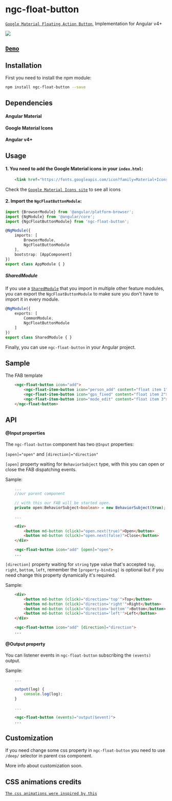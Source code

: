 # ngc-float-button

[`Google Material Floating Action Button`](https://material.io/guidelines/components/buttons-floating-action-button.html),
Implementation for Angular v4+

![](http://g.recordit.co/yfaZdBGGCY.gif)


## [`Demo`](http://bit.ly/2hydANi)

## Installation

First you need to install the npm module:

```sh
npm install ngc-float-button --save
```

## Dependencies

#### Angular Material
#### Google Material Icons
#### Angular v4+

## Usage

#### 1. You need to add the Google Material icons in your `index.html`:

```HTML
    <link href="https://fonts.googleapis.com/icon?family=Material+Icons" rel="stylesheet">
```

Check the [`Google Material Icons site`](https://material.io/icons/) to see all icons

#### 2. Import the `NgcFloatButtonModule`:

```ts
import {BrowserModule} from '@angular/platform-browser';
import {NgModule} from '@angular/core';
import {NgcFloatButtonModule} from 'ngc-float-button';

@NgModule({
    imports: [
        BrowserModule,
        NgcFloatButtonModule
    ],
    bootstrap: [AppComponent]
})
export class AppModule { }
```

##### SharedModule

If you use a [`SharedModule`](https://angular.io/docs/ts/latest/guide/ngmodule.html#!#shared-modules) that you import in multiple other feature modules,
you can export the `NgcFloatButtonModule` to make sure you don't have to import it in every module.

```ts
@NgModule({
    exports: [
        CommonModule,
        NgcFloatButtonModule
    ]
})
export class SharedModule { }
```

Finally, you can use `ngc-float-button` in your Angular project.

## Sample

The FAB template

```HTML
    <ngc-float-button icon="add">
        <ngc-float-item-button icon="person_add" content="float item 1"></ngc-float-item-button>
        <ngc-float-item-button icon="gps_fixed" content="float item 2"></ngc-float-item-button>
        <ngc-float-item-button icon="mode_edit" content="float item 3"></ngc-float-item-button>
    </ngc-float-button>
```

## API

#### @Input properties

The `ngc-float-button` component has two `@Input` properties:

`[open]="open"` and `[direction]="direction"`

`[open]` property waiting for `BehaviorSubject` type, with this you can open or close the FAB dispatching events.

Sample:


```Typescript
    ...
    //our parent component

    // with this our FAB will be started open.
    private open:BehaviorSubject<boolean> = new BehaviorSubject(true);

    ...
```

```HTML
    <div>
        <button md-button (click)="open.next(true)">Open</button>
        <button md-button (click)="open.next(false)">Close</button>
    </div>

    <ngc-float-button icon="add" [open]="open">
    ...
```

`[direction]` property waiting for `string` type value that's accepted `top`, `right`, `bottom`, `left`, remember the `[property-binding]` is optional but if you need change this property dynamically it's required.

Sample:

```HTML
    <div>
        <button md-button (click)="direction='top'">Top</button>
        <button md-button (click)="direction='right'">Right</button>
        <button md-button (click)="direction='bottom'">Bottom</button>
        <button md-button (click)="direction='left'">Left</button>
    </div>

    <ngc-float-button icon="add" [direction]="direction">
    ...
```

#### @Output property

You can listener events in `ngc-float-button` subscribing the `(events)` output.

Sample:

```Typescript
    ...

    output(log) {
        console.log(log);
    }

    ...
```

```HTML
    <ngc-float-button (events)="output($event)">
    ...
```

## Customization

If you need change some css property in `ngc-float-button` you need to use `/deep/` selector in parent css component.

More info about customization soon.


## CSS animations credits

[`The css animations were inspired by this`](https://embed.plnkr.co/gist/00de5ab564446dcb8be067d44e67a692)